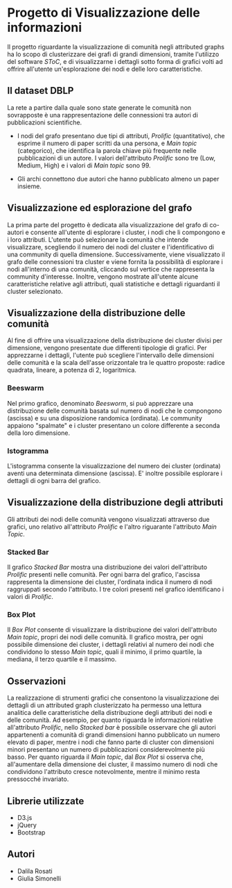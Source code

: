 # Progetto di Visualizzazione delle informazioni 
Il progetto riguardante la visualizzazione di comunità negli attributed graphs ha lo scopo di clusterizzare dei grafi di grandi dimensioni, tramite l'utilizzo del software *SToC*, e di visualizzarne i dettagli sotto forma di grafici volti ad offrire all'utente un'esplorazione dei nodi e delle loro caratteristiche. 

## Il dataset DBLP
La rete a partire dalla quale sono state generate le comunità non sovrapposte è una rappresentazione delle connessioni tra autori di pubblicazioni scientifiche. 

* I nodi del grafo presentano due tipi di attributi, *Prolific* (quantitativo), che esprime il numero di paper scritti da una persona, e *Main topic* (categorico), che identifica la parola chiave più frequente nelle pubblicazioni di un autore. I valori dell'attributo *Prolific* sono tre (Low, Medium, High) e i valori di *Main topic* sono 99.

* Gli archi connettono due autori che hanno pubblicato almeno un paper insieme.

## Visualizzazione ed esplorazione del grafo
La prima parte del progetto è dedicata alla visualizzazione del grafo di co-autori e consente all'utente di esplorare i cluster, i nodi che li compongono e i loro attributi.
L'utente può selezionare la comunità che intende visualizzare, scegliendo il numero dei nodi del cluster e l'identificativo di una community di quella dimensione.
Successivamente, viene visualizzato il grafo delle connessioni tra cluster e viene fornita la possibilità di esplorare i nodi all'interno di una comunità, cliccando sul vertice che rappresenta la community d'interesse. Inoltre, vengono mostrate all'utente alcune caratteristiche relative agli attributi, quali statistiche e dettagli riguardanti il cluster selezionato.

## Visualizzazione della distribuzione delle comunità
Al fine di offrire una visualizzazione della distribuzione dei cluster divisi per dimensione, vengono presentate due differenti tipologie di grafici. 
Per apprezzarne i dettagli, l'utente può scegliere l'intervallo delle dimensioni delle comunità e la scala dell'asse orizzontale tra le quattro proposte: radice quadrata, lineare, a potenza di 2, logaritmica. 

### Beeswarm
Nel primo grafico, denominato *Beesworm*, si può apprezzare una distribuzione delle comunità basata sul numero di nodi che le compongono (ascissa) e su una disposizione randomica (ordinata). Le community appaiono "spalmate" e i cluster presentano un colore differente a seconda della loro dimensione.
 
### Istogramma
L'istogramma consente la visualizzazione del numero dei cluster (ordinata) aventi una determinata dimensione (ascissa).
E' inoltre possibile esplorare i dettagli di ogni barra del grafico.

## Visualizzazione della distribuzione degli attributi
Gli attributi dei nodi delle comunità vengono visualizzati attraverso due grafici, uno relativo all'attributo *Prolific* e l'altro riguarante l'attributo *Main Topic*.

### Stacked Bar
Il grafico *Stacked Bar* mostra una distribuzione dei valori dell'attributo *Prolific* presenti nelle comunità. Per ogni barra del grafico, l'ascissa rappresenta la dimensione dei cluster, l'ordinata indica il numero di nodi raggruppati secondo l'attributo. I tre colori presenti nel grafico identificano i valori di *Prolific*.

### Box Plot
Il *Box Plot* consente di visualizzare la distribuzione dei valori dell'attributo *Main topic*, propri dei nodi delle comunità. Il grafico mostra, per ogni possibile dimensione dei cluster, i dettagli relativi al numero dei nodi che condividono lo stesso *Main topic*, quali il minimo, il primo quartile, la mediana, il terzo quartile e il massimo.

## Osservazioni
La realizzazione di strumenti grafici che consentono la visualizzazione dei dettagli di un attributed graph clusterizzato ha permesso una lettura analitica delle caratteristiche della distribuzione degli attributi dei nodi e delle comunità. 
Ad esempio, per quanto riguarda le informazioni relative all'attributo *Prolific*, nello *Stacked bar* è possibile osservare che gli autori appartenenti a comunità di grandi dimensioni hanno pubblicato un numero elevato di paper, mentre i nodi che fanno parte di cluster con dimensioni minori presentano un numero di pubblicazioni considerevolmente più basso.
Per quanto riguarda il *Main topic*, dal *Box Plot* si osserva che, all'aumentare della dimensione dei cluster, il massimo numero di nodi che condividono l'attributo cresce notevolmente, mentre il minimo resta pressocché invariato.

## Librerie utilizzate
* D3.js
* jQuery
* Bootstrap


## Autori 
* Dalila Rosati
* Giulia Simonelli
